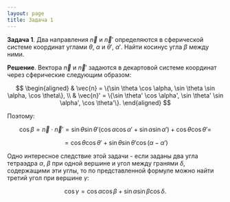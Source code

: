 ```yaml
---
layout: page
title: Задача 1
---
```


**Задача 1**. Два направления $\vec{n}$ и $\vec{n}'$ определяются в сферической системе координат углами $\theta$, $\alpha$ и $\theta'$, $\alpha'$. Найти косинус угла $\beta$ между ними.

**Решение**. Вектора $\vec{n}$ и $\vec{n}'$ задаются в декартовой системе координат через сферические следующим образом:

$$ 
\begin{aligned}
&
\vec{n} = \{\sin \theta \cos \alpha, \sin \theta \sin \alpha, \cos \theta\}, \\
&
\vec{n}' = \{\sin \theta' \cos \alpha', \sin \theta' \sin \alpha', \cos \theta'\}.
\end{aligned} 
$$

Поэтому: 

$$
\cos \beta = \vec{n}\cdot\vec{n}' =
\sin \theta \sin \theta' (\cos \alpha \cos \alpha' + \sin \alpha \sin \alpha') + \cos \theta \cos \theta' =
$$

$$
= \cos \theta \cos \theta' +
\sin \theta \sin \theta' \cos (\alpha - \alpha')
$$

Одно интересное следствие этой задачи - если заданы два угла тетраэдра $\alpha$, $\beta$ при одной вершине и угол между гранями $\delta$, содержащими эти углы, то по представленной формуле можно найти третий угол при вершине $\gamma$:

$$
\cos \gamma = \cos \alpha \cos \beta + \sin \alpha \sin \beta \cos \delta.
$$